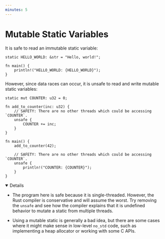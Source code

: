 ```yaml
---
minutes: 5
---
```


# Mutable Static Variables

It is safe to read an immutable static variable:

```rust,editable
static HELLO_WORLD: &str = "Hello, world!";

fn main() {
    println!("HELLO_WORLD: {HELLO_WORLD}");
}
```

However, since data races can occur, it is unsafe to read and write mutable
static variables:

```rust,editable
static mut COUNTER: u32 = 0;

fn add_to_counter(inc: u32) {
    // SAFETY: There are no other threads which could be accessing `COUNTER`.
    unsafe {
        COUNTER += inc;
    }
}

fn main() {
    add_to_counter(42);

    // SAFETY: There are no other threads which could be accessing `COUNTER`.
    unsafe {
        println!("COUNTER: {COUNTER}");
    }
}
```

<details open="true">

- The program here is safe because it is single-threaded. However, the Rust
  compiler is conservative and will assume the worst. Try removing the `unsafe`
  and see how the compiler explains that it is undefined behavior to mutate a
  static from multiple threads.

- Using a mutable static is generally a bad idea, but there are some cases where
  it might make sense in low-level `no_std` code, such as implementing a heap
  allocator or working with some C APIs.

</details>
